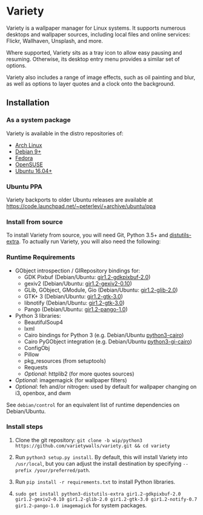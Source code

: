 # Variety

Variety is a wallpaper manager for Linux systems. It supports numerous desktops
and wallpaper sources, including local files and online services: Flickr,
Wallhaven, Unsplash, and more.

Where supported, Variety sits as a tray icon to allow easy pausing and resuming.
Otherwise, its desktop entry menu provides a similar set of options.

Variety also includes a range of image effects, such as oil painting and blur,
as well as options to layer quotes and a clock onto the background.

## Installation

### As a system package

Variety is available in the distro repositories of:

- [Arch Linux](https://www.archlinux.org/packages/community/any/variety/)
- [Debian 9+](https://packages.debian.org/search?keywords=variety)
- [Fedora](https://www.rpmfind.net/linux/rpm2html/search.php?query=variety)
- [OpenSUSE](https://software.opensuse.org/package/variety?search_term=variety)
- [Ubuntu 16.04+](https://packages.ubuntu.com/search?keywords=variety)

### Ubuntu PPA
Variety backports to older Ubuntu releases are available at https://code.launchpad.net/~peterlevi/+archive/ubuntu/ppa

### Install from source
To install Variety from source, you will need Git, Python 3.5+ and [distutils-extra](https://launchpad.net/python-distutils-extra). To actually run Variety, you will also need the following:

### Runtime Requirements
- GObject introspection / GIRepository bindings for:
    - GDK Pixbuf (Debian/Ubuntu: [gir1.2-gdkpixbuf-2.0](https://packages.debian.org/sid/gir1.2-gdkpixbuf-2.0))
    - gexiv2 (Debian/Ubuntu: [gir1.2-gexiv2-0.10](https://packages.debian.org/sid/gir1.2-gexiv2-0.10))
    - GLib, GObject, GModule, Gio (Debian/Ubuntu: [gir1.2-glib-2.0](https://packages.debian.org/sid/gir1.2-glib-2.0))
    - GTK+ 3 (Debian/Ubuntu: [gir1.2-gtk-3.0](https://packages.debian.org/sid/gir1.2-gtk-3.0))
    - libnotify (Debian/Ubuntu: [gir1.2-gtk-3.0](https://packages.debian.org/sid/gir1.2-gtk-3.0))
    - Pango (Debian/Ubuntu: [gir1.2-pango-1.0](https://packages.debian.org/sid/gir1.2-pango-1.0))
- Python 3 libraries:
    - BeautifulSoup4
    - lxml
    - Cairo bindings for Python 3 (e.g. Debian/Ubuntu [python3-cairo](https://packages.debian.org/sid/python3-cairo))
    - Cairo PyGObject integration (e.g. Debian/Ubuntu [python3-gi-cairo](https://packages.debian.org/sid/python3-gi-cairo))
    - ConfigObj
    - Pillow
    - pkg_resources (from setuptools)
    - Requests
    - *Optional*: httplib2 (for more quotes sources)
- *Optional*: imagemagick (for wallpaper filters)
- *Optional*: feh and/or nitrogen: used by default for wallpaper changing on i3, openbox, and dwm

See `debian/control` for an equivalent list of runtime dependencies on Debian/Ubuntu.

### Install steps

1. Clone the git repository: `git clone -b wip/python3 https://github.com/varietywalls/variety.git && cd variety`

2. Run `python3 setup.py install`. By default, this will install Variety into `/usr/local`, but you can adjust the install destination by specifying `--prefix /your/preferred/path`.

3. Run `pip install -r requirements.txt` to install Python libraries.

4. `sudo get install python3-distutils-extra gir1.2-gdkpixbuf-2.0 gir1.2-gexiv2-0.10 gir1.2-glib-2.0 gir1.2-gtk-3.0 gir1.2-notify-0.7 gir1.2-pango-1.0 imagemagick` for system packages.
